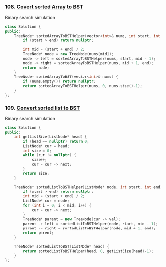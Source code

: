 ### 108. [Covert sorted Array to BST](https://leetcode.com/problems/convert-sorted-array-to-binary-search-tree/description/)
Binary search simulation
```c++
class Solution {
public:
    TreeNode* sortedArrayToBSTHelper(vector<int>& nums, int start, int end) {
        if (start > end) return nullptr;

        int mid = (start + end) / 2;
        TreeNode* node = new TreeNode(nums[mid]);
        node -> left = sortedArrayToBSTHelper(nums, start, mid - 1);
        node -> right = sortedArrayToBSTHelper(nums, mid + 1, end);
        return node;
    }
    TreeNode* sortedArrayToBST(vector<int>& nums) {
        if (nums.empty()) return nullptr;
        return sortedArrayToBSTHelper(nums, 0, nums.size()-1);
    }
};
```

### 109. [Convert sorted list to BST](https://leetcode.com/problems/convert-sorted-list-to-binary-search-tree/description/)
Binary search simulation
```c++
class Solution {
public:
    int getListSize(ListNode* head) {
        if (head == nullptr) return 0;
        ListNode* cur = head;
        int size = 0;
        while (cur != nullptr) {
            size++;
            cur = cur -> next;
        }
        return size;
    }

    TreeNode* sortedListToBSTHelper(ListNode* node, int start, int end) {
        if (start > end) return nullptr;
        int mid = (start + end) / 2;
        ListNode* cur = node;
        for (int i = 0; i < mid; i++) {
            cur = cur -> next;
        }
        TreeNode* parent = new TreeNode(cur -> val);
        parent -> left = sortedListToBSTHelper(node, start, mid - 1);
        parent -> right = sortedListToBSTHelper(node, mid + 1, end);
        return parent;
    }

    TreeNode* sortedListToBST(ListNode* head) {
        return sortedListToBSTHelper(head, 0, getListSize(head)-1);
    }
};
```
